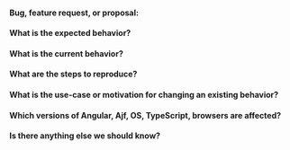 #### Bug, feature request, or proposal:


#### What is the expected behavior?


#### What is the current behavior?


#### What are the steps to reproduce?


#### What is the use-case or motivation for changing an existing behavior?


#### Which versions of Angular, Ajf, OS, TypeScript, browsers are affected?


#### Is there anything else we should know?
